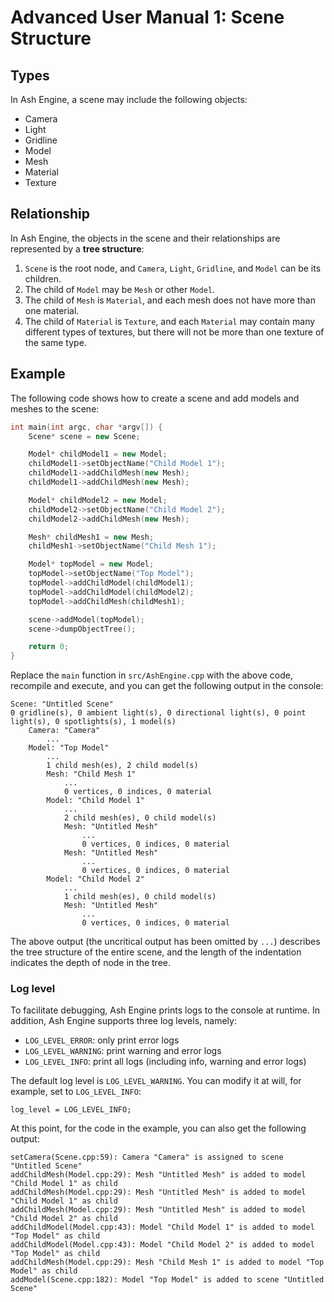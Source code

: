 # Advanced User Manual 1: Scene Structure

## Types

In Ash Engine, a scene may include the following objects:

* Camera
* Light
* Gridline
* Model
* Mesh
* Material
* Texture

## Relationship

In Ash Engine, the objects in the scene and their relationships are represented by a **tree structure**:

1. `Scene` is the root node, and `Camera`, `Light`, `Gridline`, and `Model` can be its children.
2. The child of `Model` may be `Mesh` or other `Model`.
3. The child of `Mesh` is `Material`, and each mesh does not have more than one material.
4. The child of `Material` is `Texture`, and each `Material` may contain many different types of textures, but there will not be more than one texture of the same type.

## Example

The following code shows how to create a scene and add models and meshes to the scene:

```cpp
int main(int argc, char *argv[]) {
    Scene* scene = new Scene;

    Model* childModel1 = new Model;
    childModel1->setObjectName("Child Model 1");
    childModel1->addChildMesh(new Mesh);
    childModel1->addChildMesh(new Mesh);

    Model* childModel2 = new Model;
    childModel2->setObjectName("Child Model 2");
    childModel2->addChildMesh(new Mesh);

    Mesh* childMesh1 = new Mesh;
    childMesh1->setObjectName("Child Mesh 1");

    Model* topModel = new Model;
    topModel->setObjectName("Top Model");
    topModel->addChildModel(childModel1);
    topModel->addChildModel(childModel2);
    topModel->addChildMesh(childMesh1);

    scene->addModel(topModel);
    scene->dumpObjectTree();

    return 0;
}
```

Replace the `main` function in `src/AshEngine.cpp` with the above code, recompile and execute, and you can get the following output in the console:

```
Scene: "Untitled Scene"
0 gridline(s), 0 ambient light(s), 0 directional light(s), 0 point light(s), 0 spotlights(s), 1 model(s)
    Camera: "Camera"
        ...
    Model: "Top Model"
        ...
        1 child mesh(es), 2 child model(s)
        Mesh: "Child Mesh 1"
            ...
            0 vertices, 0 indices, 0 material
        Model: "Child Model 1"
            ...
            2 child mesh(es), 0 child model(s)
            Mesh: "Untitled Mesh"
                ...
                0 vertices, 0 indices, 0 material
            Mesh: "Untitled Mesh"
                ...
                0 vertices, 0 indices, 0 material
        Model: "Child Model 2"
            ...
            1 child mesh(es), 0 child model(s)
            Mesh: "Untitled Mesh"
                ...
                0 vertices, 0 indices, 0 material
```

The above output (the uncritical output has been omitted by `...`) describes the tree structure of the entire scene, and the length of the indentation indicates the depth of node in the tree.

### Log level

To facilitate debugging, Ash Engine prints logs to the console at runtime. In addition, Ash Engine supports three log levels, namely:

* `LOG_LEVEL_ERROR`: only print error logs
* `LOG_LEVEL_WARNING`: print warning and error logs
* `LOG_LEVEL_INFO`: print all logs (including info, warning and error logs)

The default log level is `LOG_LEVEL_WARNING`. You can modify it at will, for example, set to `LOG_LEVEL_INFO`:

```
log_level = LOG_LEVEL_INFO;
```

At this point, for the code in the example, you can also get the following output:

```
setCamera(Scene.cpp:59): Camera "Camera" is assigned to scene "Untitled Scene"
addChildMesh(Model.cpp:29): Mesh "Untitled Mesh" is added to model "Child Model 1" as child
addChildMesh(Model.cpp:29): Mesh "Untitled Mesh" is added to model "Child Model 1" as child
addChildMesh(Model.cpp:29): Mesh "Untitled Mesh" is added to model "Child Model 2" as child
addChildModel(Model.cpp:43): Model "Child Model 1" is added to model "Top Model" as child
addChildModel(Model.cpp:43): Model "Child Model 2" is added to model "Top Model" as child
addChildMesh(Model.cpp:29): Mesh "Child Mesh 1" is added to model "Top Model" as child
addModel(Scene.cpp:182): Model "Top Model" is added to scene "Untitled Scene"
```
